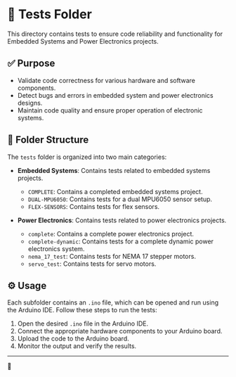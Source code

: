 # 🧪 Tests Folder

This directory contains tests to ensure code reliability and functionality for Embedded Systems and Power Electronics projects.

## ✅ Purpose

- Validate code correctness for various hardware and software components.
- Detect bugs and errors in embedded system and power electronics designs.
- Maintain code quality and ensure proper operation of electronic systems.

## 📂 Folder Structure

The `tests` folder is organized into two main categories:

-   **Embedded Systems**: Contains tests related to embedded systems projects.

    -   `COMPLETE`: Contains a completed embedded systems project.
    -   `DUAL-MPU6050`: Contains tests for a dual MPU6050 sensor setup.
    -   `FLEX-SENSORS`: Contains tests for flex sensors.

-   **Power Electronics**: Contains tests related to power electronics projects.

    -   `complete`: Contains a complete power electronics project.
    -   `complete-dynamic`: Contains tests for a complete dynamic power electronics system.
    -   `nema_17_test`: Contains tests for NEMA 17 stepper motors.
    -   `servo_test`: Contains tests for servo motors.

## ⚙️ Usage

Each subfolder contains an `.ino` file, which can be opened and run using the Arduino IDE. Follow these steps to run the tests:

1.  Open the desired `.ino` file in the Arduino IDE.
2.  Connect the appropriate hardware components to your Arduino board.
3.  Upload the code to the Arduino board.
4.  Monitor the output and verify the results.

---

🚀
